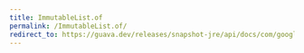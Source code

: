 ```yaml
---
title: ImmutableList.of
permalink: /ImmutableList.of/
redirect_to: https://guava.dev/releases/snapshot-jre/api/docs/com/google/common/collect/ImmutableList.html#of--
---
```

